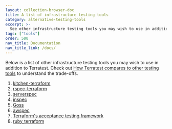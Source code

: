 ```yaml
---
layout: collection-browser-doc
title: A list of infrastructure testing tools
category: alternative-testing-tools
excerpt: >-
  See other infrastructure testing tools you may wish to use in addition to Terratest.
tags: ["tools"]
order: 500
nav_title: Documentation
nav_title_link: /docs/
---
```


Below is a list of other infrastructure testing tools you may wish to use in addition to Terratest. Check out [How
Terratest compares to other testing tools]({{site.baseurl}}/docs/alternative-testing-tools/how-terratest-compares-to-other-testing-tools/) to understand the trade-offs.

1.  [kitchen-terraform](https://github.com/newcontext-oss/kitchen-terraform)
1.  [rspec-terraform](https://github.com/bsnape/rspec-terraform)
1.  [serverspec](https://serverspec.org/)
1.  [inspec](https://www.inspec.io/)
1.  [Goss](https://github.com/aelsabbahy/goss)
1.  [awspec](https://github.com/k1LoW/awspec)
1.  [Terraform's acceptance testing framework](https://github.com/hashicorp/terraform/blob/master/.github/CONTRIBUTING.md#writing-an-acceptance-test)
1.  [ruby_terraform](https://github.com/infrablocks/ruby_terraform)

